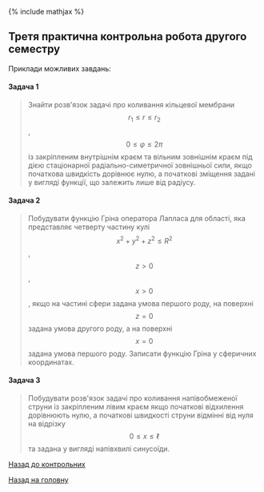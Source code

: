 {% include mathjax %}

## Третя практична контрольна робота другого семестру

Приклади можливих завдань:

<!-- ### Варіант 1 -->

#### Задача 1

> Знайти розв'язок задачі про коливання кільцевої мембрани $$r_1 \le r \le r_2$$, $$0 \le \varphi \le 2 \pi$$ із закріпленим внутрішнім краєм та вільним зовнішнім краєм під дією стаціонарної радіально-симетричної зовнішньої сили, якщо початкова швидкість дорівнює нулю, а початкові зміщення задані у вигляді функції, що залежить лише від радіусу.

<!-- #### Розв'язок:

Нагадаємо собі загальну постановку задачі Коші для рівняння коливання мембрани: 

$$
\begin{equation}
	\left\{
		\begin{aligned}
			& \frac{\partial^2 u(r, \varphi, t)}{\partial t^2} = \frac{1}{r} \cdot \frac{\partial}{\partial r} \left( r \cdot \frac{\partial u(r, \varphi, t)}{\partial r} \right) + \frac{1}{r^2} \cdot \frac{\partial^2 u(r, \varphi, t)}{\partial \varphi^2} + f(r, \varphi, t), \newline
			& \ell_i u \vert_{r = r_1} = \ell_j u \vert_{r = r_2} = 0, \newline
			& u(r, \varphi, 0) = u_0(r, \varphi), \newline
			& u_t(r, \varphi, 0) = v_0(r, \varphi).
		\end{aligned}	
	\right.
\end{equation}
$$

У нашій задачі:

- внутрішній край _закріплений_, тобто $$i = 1$$ і $$\ell_i u = \ell_1 u = u$$;

- зовнішній край _вільний_, тобто $$j = 2$$ і $$\ell_j u = \ell_2 u = u_r$$;

- зовнішня сила _стаціонарна_, тобто не залежить від часу, $$f(r, \varphi, t) = f(r, \varphi)$$; 

- зовнішня сила _радіально-симетрична_, тобто не залежить від полярного кута, $$f(r, \varphi) = f(r)$$;

- початкова швидкість дорівнює нулю, тобто $$v_0(r, \varphi) \equiv 0$$;

- початкові зміщення задані у вигляді функції, що залежить лише від радіусу, тобто $$u_0(r, \varphi) = u_0(r)$$.

Підставимо усі ці зауваження у систему:

$$
\begin{equation}
	\left\{
		\begin{aligned}
			& \frac{\partial^2 u(r, \varphi, t)}{\partial t^2} = \frac{1}{r} \cdot \frac{\partial}{\partial r} \left( r \cdot \frac{\partial u(r, \varphi, t)}{\partial r} \right) + \frac{1}{r^2} \cdot \frac{\partial^2 u(r, \varphi, t)}{\partial \varphi^2} + f(r), \newline
			& u \vert_{r = r_1}  = u_r \vert_{r = r_2} = 0, \newline
			& u(r, \varphi, 0) = u_0(r), \newline
			& u_t(r, \varphi, 0) = 0.
		\end{aligned}	
	\right.
\end{equation}
$$

Записавши $$u$$ у вигляді $$\Phi(\varphi) \cdot U(r, t)$$ можна показати, що $$\Phi=\text{const}$$. Без обмеження загальності покладемо її рівною $$1$$, тоді система набуде вигляду:

$$
\begin{equation}
	\left\{
		\begin{aligned}
			& \frac{\partial^2 u(r, t)}{\partial t^2} = \frac{1}{r} \cdot \frac{\partial}{\partial r} \left( r \cdot \frac{\partial u(r, t)}{\partial r} \right) + f(r), \newline
			& u \vert_{r = r_1}  = u_r \vert_{r = r_2} = 0, \newline
			& u(r, 0) = u_0(r), \newline
			& u_t(r, 0) = 0.
		\end{aligned}	
	\right.
\end{equation}
$$

Роозв'яжемо спершу однорідну систему:

$$
\begin{equation}
	\left\{
		\begin{aligned}
			& \frac{\partial^2 u(r, t)}{\partial t^2} = \frac{1}{r} \cdot \frac{\partial}{\partial r} \left( r \cdot \frac{\partial u(r, t)}{\partial r} \right), \newline
			& u \vert_{r = r_1}  = u_r \vert_{r = r_2} = 0, \newline
			& u(r, 0) = u_t(r, 0) = 0.
		\end{aligned}	
	\right.
\end{equation}
$$

Будемо розв'язувати цю задачу методом розділення змінних Фур'є, тобто шукати розв'язкок у вигляді $$u_1(r, t) = R(r) \cdot T(t)$$. Підставляючи його в перше рівняння отримаємо

$$
\begin{equation}
	R(r) \cdot T''(t) = \frac{1}{r} \cdot \frac{\diff}{\diff r} \left( r R'(r) T(t) \right).
\end{equation}
$$

Візьмемо $$\diff / \diff r$$, отримаємо

$$
\begin{equation}
	R(r) \cdot T''(t) = \frac{r R''(r) + R'(r)}{r} \cdot T(t).
\end{equation}
$$

Розділимо на $$R(r) \cdot T(t)$$:

$$
\begin{equation}
	\frac{T''(t)}{T(t)} = \frac{r R''(r) + R'(r)}{r R(r)} = - \lambda.
\end{equation}
$$

Ця задача розпадається на дві:

1. Задача Штурма-Ліувілля для $$R(r)$$:

	$$
	\begin{equation}
		r R''(r) + R'(r) + \lambda r R(r) = 0
	\end{equation}
	$$

	з умовами $$R(r_1) = R'(r_2) = 0$$.

2. І задачу Коші для звичайного диференціального рівняння другого порядку:

	$$
	\begin{equation}
		T''(t) + \lambda T(t) = 0
	\end{equation}
	$$

	з умовами $$T(0) = T'(0) = 0$$.

Розв'яжемо задачу Штурма-Ліувілля для $$R(r)$$. Насправді це рівняння Бесселя дійсного аргументу, загальним розв'язком якого є функція

\begin{equation}
	R(r) = c_1 J_0(r \sqrt{\lambda}) + c_2 N_0(r \sqrt{\lambda}).
\end{equation}

Підставляємо отриманий вигляд функції $$R(r)$$ у крайові умови:

\begin{align}
	0 &= R(r_1) = c_1 J_0(r_1 \sqrt{\lambda}) + c_2 N_0(r_1 \sqrt{\lambda}), \newline
	0 &= R'(r_2) = c_1 J_0'(r_2 \sqrt{\lambda}) + c_2 N_0'(r_2 \sqrt{\lambda}).
\end{align}

Подивимося коли 

\begin{equation}
	D(\sqrt{\lambda}) \begin{vmatrix}
		J_0(r_1 \sqrt{\lambda}) & N_0(r_1 \sqrt{\lambda}) \newline
		J_0'(r_2 \sqrt{\lambda}) & N_0'(r_2 \sqrt{\lambda}) \newline
	\end{vmatrix} = 0.
\end{equation}

У цього рівняння, $$D(\mu) = 0$$, існує зліченна кількість розв'язків $$\mu_k$$, $$k = \overline{0, \infty}$$.

Тобто маємо систему $$2 \times 2$$, з рангом $$1$$, розв'язуємо її викреслюючи друге рівняння, знаходимо наступний розв'язок:

\begin{equation}
	R_k(r) = \frac{J_0(\mu_k r)}{J_0(\mu_k r_1)} - \frac{N_0(\mu_k r)}{N_0(\mu_k r_1)}.
\end{equation}

Тоді на $$T(t)$$ маємо рівняння

\begin{equation}
	T_k''(t) + \mu_k^2 T_k(t) = 0
\end{equation}

з умовами $$T_k(0) = f_k$$, $$T_k'(0) = 0$$.

Його загальний розв'язок

\begin{equation}
	T_k(t) = a_k \sin(\mu_k t) + b_k \cos(\mu_k t) + \frac{f_k}{\mu_k^2}.
\end{equation}

З початкових умов $$b_k = f_k - f_k / \mu_k^2$$, $$a_k = 0$$, тоді

\begin{equation}
	T_k(t) = \left( f_k - \frac{f_k}{\mu_k^2} \right) \cos(\mu_k t) + \frac{f_k}{\mu_k^2}.
\end{equation}

Тоді будемо шукати загальний розв'язок у вигляді

\begin{equation}
	\begin{aligned}
		u(r, t) &= \Sum_{k = 0}^{\infty} R_k(r) T_k(t) = \newline
		&= \Sum_{k = 0}^{\infty} c_k \left( \frac{J_0(\mu_k r)}{J_0(\mu_k r_1)} - \frac{N_0(\mu_k r)}{N_0(\mu_k r_1)} \right) \left(\left( f_k - \frac{f_k}{\mu_k^2} \right) \cos(\mu_k t) + \frac{f_k}{\mu_k^2}\right).
	\end{aligned}
\end{equation}

Підставляємо його у початкову умову $$u(r, 0) = u_0(r)$$:

\begin{equation}
	u_0(r) = u(r, 0) = \Sum_{k = 0}^{\infty} c_k \left( \frac{J_0(\mu_k r)}{J_0(\mu_k r_1)} - \frac{N_0(\mu_k r)}{N_0(\mu_k r_1)} \right) \left(\left( f_k - \frac{f_k}{\mu_k^2} \right) \cos(\mu_k \cdot 0) + \frac{f_k}{\mu_k^2}\right).
\end{equation}

Спрощуємо до

\begin{equation}
	u_0(r) = \Sum_{k = 0}^{\infty} c_k \left( \frac{J_0(\mu_k r)}{J_0(\mu_k r_1)} - \frac{N_0(\mu_k r)}{N_0(\mu_k r_1)} \right) \left(f_k - \frac{f_k}{\mu_k^2} + \frac{f_k}{\mu_k^2}\right),
\end{equation}

і далі до

\begin{equation}
	u_0(r) = \Sum_{k = 0}^{\infty} c_k \left( \frac{J_0(\mu_k r)}{J_0(\mu_k r_1)} - \frac{N_0(\mu_k r)}{N_0(\mu_k r_1)} \right).
\end{equation}

Звідси знаходимо $$c_k$$ розкладаючи $$u_0(r)$$ по систему власних функцій ($$R_k$$) у ряд знаходимо

\begin{equation}
	c_k = \frac{\Int_{r_1}^{r_2} u_0(r) R_k(r) r \diff r}{\Int_{r_1}^{r_2} R_k^2(r) r \diff r},
\end{equation}

і остаточно розв'язок

\begin{equation}
	u(r, t) = \Sum_{k = 0}^{\infty} \frac{\Int_{r_1}^{r_2} u_0(r) R_k(r) r \diff r}{\Int_{r_1}^{r_2} R_k^2(r) r \diff r} \cdot \left( \frac{J_0(\mu_k r)}{J_0(\mu_k r_1)} - \frac{N_0(\mu_k r)}{N_0(\mu_k r_1)} \right) \left(\left( f_k - \frac{f_k}{\mu_k^2} \right) \cos(\mu_k t) + \frac{f_k}{\mu_k^2}\right).
\end{equation} -->

<!-- Будемо розв'язувати отриману задачу методом розділення змінних Фур'є, тобто шукатимемо функцію $$u(r, \varphi, t)$$ у вигляді $$R(r) \cdot \Phi(\varphi) \cdot T(t)$$. Підставляючи подібний вигляд функції $$u$$ у систему отримаємо:

$$
\begin{equation}
	\left\{
		\begin{aligned}
			& R(r) \Phi(\varphi) T''(t) = \frac{1}{r} \cdot \frac{\partial}{\partial r} \left( r R'(r) \Phi(\varphi) T(t) \right) + \frac{1}{r^2} \cdot R(r) \Phi''(\varphi) T(t) + f(r), \newline
			& R(r_1) = R'(r_2) = 0, \newline
			& R(r) \Phi(\varphi) T(0) = u_0(r), \newline
			& R(r) \Phi(\varphi) T'(0) = 0.
		\end{aligned}	
	\right.
\end{equation}
$$

Тут помічаємо дуже приємні спрощення:

- з третьої умови $$\Phi(\varphi) = \text{const}$$, бо $$u_0$$ не залежить від $$\varphi$$. Без обмеження загальності покладемо цю константу рівній $$1$$. Без обмеження загальності також $$T(0) = 1$$.

- з четвертої умови $$T'(0) = 0$$.

Після спрощень:

$$
\begin{equation}
	\left\{
		\begin{aligned}
			& R(r) T''(t) = \frac{1}{r} \cdot \frac{\partial}{\partial r} \left( r R'(r) T(t) \right) + f(r), \newline
			& R(r_1) = R'(r_2) = 0, \newline
			& R(r) = u_0(r), \newline
			& T'(0) = 0.
		\end{aligned}	
	\right.
\end{equation}
$$ -->

<!-- І тут ми поміаємо ще одне приємне &laquo;спрощення&raquo;: функція $$R(r)$$ нам вже відома, це $$u_0(r)$$. Зрозуміло, що три цьому $$u_0(r_1) = u_0'(r_2) = 0$$, тобто _крайові і початкові умови узгоджені_.

Візьмемо нарешті $$\partial / \partial r$$ у першому рівнянні:

$$
\begin{equation}
	u_0(r) T''(t) = \frac{1}{r} \cdot (r u_0''(r) + u_0'(r)) T(t) + f(r).
\end{equation}
$$

Після ділення на $$u_0(r) T(t)$$:

$$
\begin{equation}
	\frac{T''(t)}{T(t)} = \frac{r u_0''(r) + u_0'(r)}{r u_0(r)} + \frac{f(r)}{u_0(r)} = -\lambda,
\end{equation}
$$

Ця задача розпадається на дві:

1. рівняння на $$R(r)$$: 

	$$	
	\begin{equation}
		r R''(r) + R'(r) + \lambda r R(r) = - r f(r),
	\end{equation}
	$$

	з умовами $$R(r_1) = R'(r_2) = 0$$ і $$R(r) = 


2. Звичайне диференціальне рівняння  -->


#### Задача 2

> Побудувати функцію Гріна оператора Лапласа для області, яка представляє четверту частину кулі $$x^2 + y^2 + z^2 \le R^2$$, $$z > 0$$, $$x > 0$$, якщо на частині сфери задана умова першого роду, на поверхні $$z = 0$$ задана умова другого роду, а на поверхні $$x = 0$$ задана умова першого роду. Записати функцію Гріна у сферичних координатах.

<!-- #### Розв'язок:

_Нагадаємо собі, що оператор Лапласа у $$\RR^3$$ має вигляд:_ 

\begin{equation}
	\Delta u(x, y, z, t) = \frac{\partial^2 u}{\partial x^2} + \frac{\partial^2 u}{\partial y^2} + \frac{\partial^2 u}{\partial z^2}.
\end{equation}

_Також нагадаємо собі, що загальна умова першого роду має вигляд:_

\begin{equation}
	\ell_1 u(x, y, z, t) = u(x, y, z, t) = 0.
\end{equation}

_Також нагадаємо собі, що загальна умова другого роду має вигляд:_

\begin{equation}
	\ell_2 u(x, y, z, t) = \frac{\partial u(x, y, z, t)}{\partial t} = 0.
\end{equation}

Нехай у точці $$P_0 = (x_0, y_0, z_0)$$ розташований позитивний одиничний заряд.

Для виконання умови першого роду на поверхні $$x = 0$$ достатньо розташувати від'ємний одиничний заряд у точці $$P_x = (-x_0, y_0, z_0)$$.

Для виконання умови другого роду на поверхні $$z = 0$$ достатньо розташувати позитивний одиничний зарад у точці $$P_z = (x_0, y_0, -z_0)$$. А точніше було б достатньо, якби заряд був лише у точці $$P_0$$, але ми вже розташували один &laquo;уявний&raquo; від'ємний одиничний заряд у точці $$P_x = (-x_0, y_0, z_0)$$, і його дію на поверхню $$z = 0$$ також необхідно компенсувати. Для цього у точці $$P_{xz} = (-x_0, y_0, -z_0)$$ розташуємо ще один від'ємний одиничний заряд.

Нарешті, необхідно забезпечити виконання умови першого роду на поверхні сфери. Для цього компенсуємо дію усіх уже розміщених нами зарядів. Розташуємо такі &laquo;уявні&raquo; заряди: 

- $$-\frac{R}{r_0}$$ у точці $$P' = \left(\frac{R^2}{r_0^2} \cdot x_0, \frac{R^2}{r_0^2} \cdot y_0, \frac{R^2}{r_0^2} \cdot z_0\right)$$ (симетрична точці $$P$$ відносно сфери),

- $$\frac{R}{r_0}$$ у точці $$P_x' = \left(-\frac{R^2}{r_0^2} \cdot x_0, \frac{R^2}{r_0^2} \cdot y_0, \frac{R^2}{r_0^2} \cdot z_0\right)$$ (симетрична точці $$P_x$$ відносно сфери),

- $$-\frac{R}{r_0}$$ у точці $$P_z' = \left(\frac{R^2}{r_0^2} \cdot x_0, \frac{R^2}{r_0^2} \cdot y_0, -\frac{R^2}{r_0^2} \cdot z_0\right)$$ (симетрична точці $$P_z$$ відносно сфери),

- $$\frac{R}{r_0}$$ у точці $$P_{xz}' = \left(-\frac{R^2}{r_0^2} \cdot x_0, \frac{R^2}{r_0^2} \cdot y_0, -\frac{R^2}{r_0^2} \cdot z_0\right)$$ (симетрична точці $$P_{xz}$$ відносно сфери),

де $$r_0 = \vert P_0 \vert = \sqrt{x_0^2 + y_0^2 + z_0^2}$$.

Кожен із восьми вже згаданих зарядів створює певне поле потенціалу, а загальний потенціал має наступний вигляд: 

\begin{equation}
	\begin{aligned}
		\Pi(P) &= \frac{1}{4 \pi |P - P_0|} + \frac{1}{4 \pi |P - P_x|} + \frac{1}{4 \pi |P - P_z|} + \frac{1}{4 \pi |P - P_{xz}|} + \newline
		&\quad + \frac{R/r_0}{4 \pi |P - P_0'|} + \frac{R/r_0}{4 \pi |P - P_x'|} + \frac{R/r_0}{4 \pi |P - P_z'|} + \frac{R/r_0}{4 \pi |P - P_{xz}'|} = G(P, P_0).
	\end{aligned}
\end{equation}

Згадаємо, що якщо $$\gamma_i = \angle P_i O P$$, то 

\begin{equation}
	G_1(P, P_i) = \frac{1}{4\pi} \left( \frac{1}{\sqrt{\rho^2 + r_0^2 - 2 \rho r_0 \cos \gamma_i}} - \frac{1}{\sqrt{R^2 + \rho^2 r_0^2 / R^2 - 2 \rho r_0 \cos \gamma_i}} \right),
\end{equation}

де $$i \in \{0, x, z, xz\}$$.

Згрупуємо ці вісі зарядів у пари симетричних відносно сфери, тоді шукана загальна функція Гріна має наступний вигляд:

\begin{equation}
	\begin{aligned}
		G(P, P_0) &= G_1(P, P_0) - G_1(P, P_x) + G_1(P, P_z) - G_1(P, P_{xz}) = \newline
		&= \frac{1}{4\pi} \left( \frac{1}{\sqrt{\rho^2 + r_0^2 - 2 \rho r_0 \cos \gamma_0}} - \frac{1}{\sqrt{R^2 + \rho^2 r_0^2 / R^2 - 2 \rho r_0 \cos \gamma_0}} \right) - \newline
		&\quad - \frac{1}{4\pi} \left( \frac{1}{\sqrt{\rho^2 + r_0^2 - 2 \rho r_0 \cos \gamma_x}} - \frac{1}{\sqrt{R^2 + \rho^2 r_0^2 / R^2 - 2 \rho r_0 \cos \gamma_x}} \right) + \newline
		&\quad + \frac{1}{4\pi} \left( \frac{1}{\sqrt{\rho^2 + r_0^2 - 2 \rho r_0 \cos \gamma_z}} - \frac{1}{\sqrt{R^2 + \rho^2 r_0^2 / R^2 - 2 \rho r_0 \cos \gamma_z}} \right) - \newline
		&\quad - \frac{1}{4\pi} \left( \frac{1}{\sqrt{\rho^2 + r_0^2 - 2 \rho r_0 \cos \gamma_{xz}}} - \frac{1}{\sqrt{R^2 + \rho^2 r_0^2 / R^2 - 2 \rho r_0 \cos \gamma_{xz}}} \right).
	\end{aligned}
\end{equation}	 -->

#### Задача 3

> Побудувати розв'язок задачі про коливання напівобмеженої струни із закріпленим лівим краєм якщо початкові відхилення дорівнюють нулю, а початкові швидкості струни відмінні від нуля на відрізку $$0 \le x \le \ell$$ та задана у вигляді напівхвилі синусоїди.

<!-- #### Розв'язок:

Нагадаємо собі загальну постановку задачі Коші для рівняння коливання струни:

$$
\begin{equation}
	\left\{
		\begin{aligned}
			& a^2 \cdot \frac{\partial^2 u(x, t)}{\partial x^2} - \frac{\partial^2 u(x, t)}{\partial t^2} = - F(x, t), \quad t > 0, \quad x \in \RR, \\
			& u(x, 0) = u_0(x), \\
			& \frac{\partial u(x, 0)}{\partial t} = v_0(x).
		\end{aligned}
	\right.
\end{equation}
$$

Із такою постановкою є лише одна маленька проблема: функція $$u(x, t)$$ має бути визначеню на $$\RR \times \RR_+$$, а зараз вона задана лише на $$\RR_+ \times \RR_+$$. 

Обійдемо це увівши &laquo;уявну&raquo; напівструну із відсутніми зміщеннями і симетричними початковими збуреннями (тут і надалі _збурення_ &mdash; $$v_0$$, а _зміщення_ &mdash; $$u_0$$), тобто

\begin{align}
	u_0(x) &\equiv 0, \newline
	v_0(x) &= \begin{cases}
		0, & x < -\ell, \newline
		\sin \left( \frac{\pi x}{\ell} \right), & -\ell \le x \le \ell, \newline
		0, & \ell < x.
	\end{cases}, \newline
	F(x, t) &\equiv 0.
\end{align}

![6.3.1](6.3.1.png)

Далі пригадуємо формулу д'Аламбера:

\begin{equation}
	\begin{aligned}
		u(x, t) &= \frac{u_0(x - at) + u_0(x + at)}{2} + \newline
		& \quad + \frac{1}{2a} \Int_{x - at}^{x + at} v_0(\xi) \diff \xi + \frac{1}{2a} \Int_0^t \Int_{x - a(t - \tau)}^{x + a(t - \tau)} F(\xi, \tau) \diff \xi \diff \tau.
	\end{aligned}
\end{equation}

Враховуючи $$u_0(x) \equiv 0$$, $$F(x, t) \equiv 0$$ формула д'Аламбера перетворюєтсья на

\begin{equation}
	u(x, t) = \frac{1}{2a} \cdot \Int_{x - a t}^{x + a t} v_0(\xi) \diff \xi.
\end{equation}

Розіб'ємо фазову площину $$(x, t)$$ на наступні області:

![6.3.2](6.3.2.png)

Одразу зрозуміло, що у областях I, III, VI маємо $$u(x, t) \equiv 0$$. 

У IV:

$$
\begin{equation}
	\begin{aligned}
		u(x, t) &= \frac{1}{2a} \cdot \Int_{-\ell}^{x + a t} \sin \left( \frac{\pi \xi}{\ell} \right) \diff \xi = \newline
		&= - \frac{\ell}{2a\pi} \left. \cos \left( \frac{\pi \xi}{\ell} \right) \right\vert_{-\ell}^{x + a t} = \newline
		&= - \frac{\ell}{2a\pi} \cdot \left( \cos \left( \frac{\pi (x + a t)}{\ell} \right) + 1 \right).
	\end{aligned}
\end{equation}
$$

Аналогічно отримуємо, що у V:

\begin{equation}
	u(x, t) = \frac{\ell}{2a\pi} \cdot \left( \cos \left( \frac{\pi (x - a t)}{\ell} \right) + 1 \right).
\end{equation}

Нарешті, у II:

$$
\begin{equation}
	\begin{aligned}
		u(x, t) &= \frac{1}{2a} \cdot \Int_{x - a t}^{x + a t} \sin \left( \frac{\pi \xi}{\ell} \right) \diff \xi = \newline
		&= - \frac{\ell}{2a\pi} \left. \cos \left( \frac{\pi \xi}{\ell} \right) \right\vert_{x - a t}^{x + a t} = \newline
		&= - \frac{\ell}{2a\pi} \cdot \left( \cos \left( \frac{\pi (x + a t)}{\ell} \right) - \cos \left( \frac{\pi (x - a t)}{\ell} \right) \right).
	\end{aligned}
\end{equation}
$$

![6.3.3](6.3.3.png)

![6.3.4](6.3.4.png) -->

[Назад до контрольних](README.md)

[Назад на головну](../../README.md)
